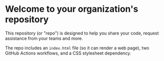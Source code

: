 # Welcome to your organization's repository
This repository (or "repo") is designed to help you share your code, request assistance from your teams and more.

The repo includes an `index.html` file (so it can render a web page), two GitHub Actions workflows, and a CSS stylesheet dependency.
